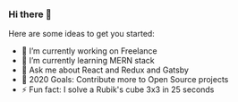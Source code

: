 ### Hi there 👋

Here are some ideas to get you started:

- 🔭 I’m currently working on Freelance
- 🌱 I’m currently learning MERN stack 
- 💬 Ask me about React and Redux and Gatsby
- 🥅 2020 Goals: Contribute more to Open Source projects
- ⚡ Fun fact: I solve a Rubik's cube 3x3 in 25 seconds
